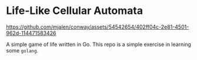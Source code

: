 # Life-Like Cellular Automata

https://github.com/mjalen/conway/assets/54542654/402ff04c-2e81-4501-962d-114471583426

A simple game of life written in Go. This repo is a simple exercise in learning some `golang`.
